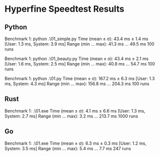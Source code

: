 # Hyperfine Speedtest Results

## Python

Benchmark 1: python .\01_simple.py
  Time (mean ± σ):      43.4 ms ±   1.4 ms    [User: 1.3 ms, System: 3.9 ms]
  Range (min … max):    41.3 ms …  49.5 ms    100 runs

Benchmark 1: python .\01_beauty.py
  Time (mean ± σ):      43.4 ms ±   2.1 ms    [User: 1.6 ms, System: 2.5 ms]
  Range (min … max):    40.8 ms …  54.7 ms    100 runs

Benchmark 1: python .\01.py
  Time (mean ± σ):     167.2 ms ±   6.3 ms    [User: 1.3 ms, System: 4.3 ms]
  Range (min … max):   156.8 ms … 204.3 ms    100 runs

## Rust

Benchmark 1: .\01.exe
  Time (mean ± σ):       4.1 ms ±   6.6 ms    [User: 1.3 ms, System: 2.7 ms]
  Range (min … max):     3.2 ms … 213.7 ms    1000 runs

## Go

Benchmark 1: .\01.exe
  Time (mean ± σ):       6.3 ms ±   0.3 ms    [User: 1.2 ms, System: 3.5 ms]
  Range (min … max):     5.4 ms …   7.7 ms    247 runs
